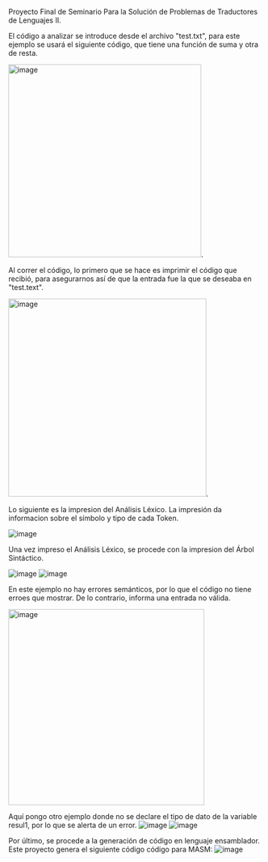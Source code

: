 Proyecto Final de Seminario Para la Solución de Problemas de Traductores de Lenguajes II. 

El código a analizar se introduce desde el archivo "test.txt", para este ejemplo se usará el siguiente código, que tiene una función de suma y otra de resta.

<img width="382" alt="image" src="https://github.com/DankerVV/SSTLII/assets/123404725/b517f615-e6b4-4dce-87bd-38cd061ca08b">. 

Al correr el código, lo primero que se hace es imprimir el código que recibió, para asegurarnos así de que la entrada fue la que se deseaba en "test.text".

<img width="392" alt="image" src="https://github.com/DankerVV/SSTLII/assets/123404725/8ca854f2-9b5f-412d-a740-b7d1be1e0239">. 

Lo siguiente es la impresion del Análisis Léxico. La impresión da informacion sobre el símbolo y tipo de cada Token. 

![image](https://github.com/DankerVV/SSTLII/assets/123404725/6b41296b-73c5-428e-920e-ce3f29d5fcc9)


Una vez impreso el Análisis Léxico, se procede con la impresion del Árbol Sintáctico. 

![image](https://github.com/DankerVV/SSTLII/assets/123404725/3cc24cea-56e2-4bf5-9031-50a4642f9551)
![image](https://github.com/DankerVV/SSTLII/assets/123404725/b7f0ccbf-7db9-4e39-9f97-69810264e446)


En este ejemplo no hay errores semánticos, por lo que el código no tiene erroes que mostrar. De lo contrario, informa una entrada no válida. 

<img width="388" alt="image" src="https://github.com/DankerVV/SSTLII/assets/123404725/b7b5368b-d4ad-4519-b4ac-cd59cdc3c4d2">

Aquí pongo otro ejemplo donde no se declare el tipo de dato de la variable resul1, por lo que se alerta de un error.
![image](https://github.com/DankerVV/SSTLII/assets/123404725/ee848e45-048d-484f-a80f-7f9614c914d1)
![image](https://github.com/DankerVV/SSTLII/assets/123404725/0b69f785-5944-49f5-a615-64ec4b56468b)


Por último, se procede a la generación de código en lenguaje ensamblador. Este proyecto genera el siguiente código código para MASM:
![image](https://github.com/DankerVV/SSTLII/assets/123404725/65c60602-07aa-4fc4-ac59-01ac9cd2e3dc)
